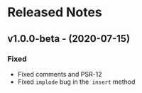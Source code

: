# Released Notes

## v1.0.0-beta - (2020-07-15)

### Fixed

- Fixed comments and PSR-12
- Fixed `implode` bug in the` insert` method